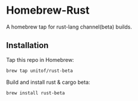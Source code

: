 Homebrew-Rust
=============

A homebrew tap for rust-lang channel(beta) builds.

## Installation

Tap this repo in Homebrew:

```sh
brew tap unitof/rust-beta
```

Build and install rust & cargo beta:

```sh
brew install rust-beta
```
